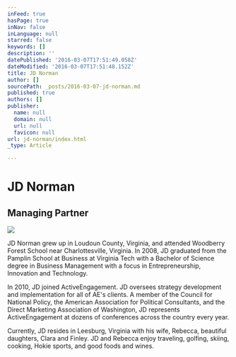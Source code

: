 ```yaml
---
inFeed: true
hasPage: true
inNav: false
inLanguage: null
starred: false
keywords: []
description: ''
datePublished: '2016-03-07T17:51:49.058Z'
dateModified: '2016-03-07T17:51:48.152Z'
title: JD Norman
author: []
sourcePath: _posts/2016-03-07-jd-norman.md
published: true
authors: []
publisher:
  name: null
  domain: null
  url: null
  favicon: null
url: jd-norman/index.html
_type: Article

---
```

# JD Norman

## Managing Partner
![](https://the-grid-user-content.s3-us-west-2.amazonaws.com/a28d170a-4f17-4a15-92d0-1a52c46f26c7.jpg)

JD Norman grew up in Loudoun County, Virginia, and attended Woodberry Forest School near Charlottesville, Virginia.  In 2008, JD graduated from the Pamplin School at Business at Virginia Tech with a Bachelor of Science degree in Business Management with a focus in Entrepreneurship, Innovation and Technology.

In 2010, JD joined ActiveEngagement.  JD oversees strategy development and implementation for all of AE's clients.  A member of the Council for National Policy, the American Association for Political Consultants, and the Direct Marketing Association of Washington, JD represents ActiveEngagement at dozens of conferences across the country every year.

Currently, JD resides in Leesburg, Virginia with his wife, Rebecca, beautiful daughters, Clara and Finley.  JD and Rebecca enjoy traveling, golfing, skiing, cooking, Hokie sports, and good foods and wines.